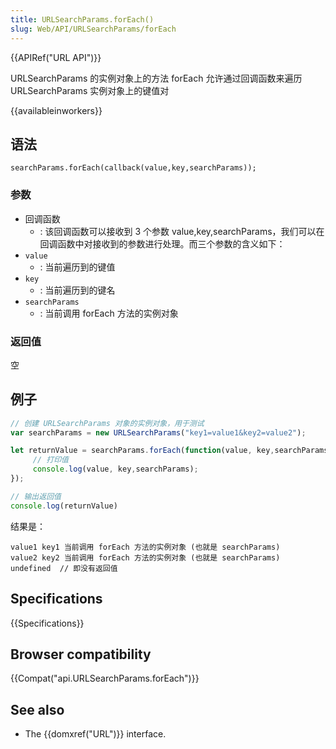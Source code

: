 ```yaml
---
title: URLSearchParams.forEach()
slug: Web/API/URLSearchParams/forEach
---
```


{{APIRef("URL API")}}

URLSearchParams 的实例对象上的方法 forEach 允许通过回调函数来遍历 URLSearchParams 实例对象上的键值对

{{availableinworkers}}

## 语法

```plain
searchParams.forEach(callback(value,key,searchParams));
```

### 参数

- 回调函数
  - : 该回调函数可以接收到 3 个参数 value,key,searchParams，我们可以在回调函数中对接收到的参数进行处理。而三个参数的含义如下：
- `value`
  - : 当前遍历到的键值
- `key`
  - : 当前遍历到的键名
- `searchParams`
  - : 当前调用 forEach 方法的实例对象

### 返回值

空

## 例子

```js
// 创建 URLSearchParams 对象的实例对象，用于测试
var searchParams = new URLSearchParams("key1=value1&key2=value2");

let returnValue = searchParams.forEach(function(value, key,searchParams) {
     // 打印值
     console.log(value, key,searchParams);
});

// 输出返回值
console.log(returnValue)
```

结果是：

```plain
value1 key1 当前调用 forEach 方法的实例对象 (也就是 searchParams)
value2 key2 当前调用 forEach 方法的实例对象 (也就是 searchParams)
undefined  // 即没有返回值
```

## Specifications

{{Specifications}}

## Browser compatibility

{{Compat("api.URLSearchParams.forEach")}}

## See also

- The {{domxref("URL")}} interface.
